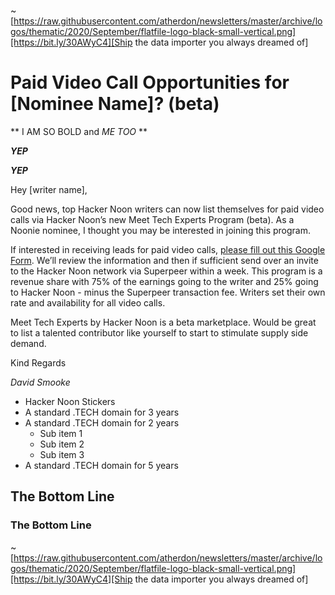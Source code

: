 ~[https://raw.githubusercontent.com/atherdon/newsletters/master/archive/logos/thematic/2020/September/flatfile-logo-black-small-vertical.png][https://bit.ly/30AWyC4][Ship the data importer you always dreamed of]

# Paid Video Call Opportunities for [Nominee Name]? (beta)


** I AM SO BOLD and _ME TOO_ **    

**_YEP_**
   
***YEP*** 

Hey [writer name],

Good news, top Hacker Noon writers can now list themselves for paid video calls via Hacker Noon’s new Meet Tech Experts Program (beta). As a Noonie nominee, I thought you may be interested in joining this program. 

If interested in receiving leads for paid video calls, [please fill out this Google Form](https://docs.google.com/forms/d/e/1FAIpQLSce_si23Kc8Ydmv27J9Z4f_BdwY5VWczKDGtZBGtUPCsbDW0Q/viewform). We’ll review the information and then if sufficient send over an invite to the Hacker Noon network via Superpeer within a week. This program is a revenue share with 75% of the earnings going to the writer and 25% going to Hacker Noon - minus the Superpeer transaction fee. Writers set their own rate and availability for all video calls. 

Meet Tech Experts by Hacker Noon is a beta marketplace. Would be great to list a talented contributor like yourself to start to stimulate supply side demand. 

Kind Regards

*David Smooke*

*   Hacker Noon Stickers
*   A standard .TECH domain for 3 years
*   A standard .TECH domain for 2 years
    *   Sub item 1
    *   Sub item 2
    *   Sub item 3
*   A standard .TECH domain for 5 years


## The Bottom Line


### The Bottom Line

~[https://raw.githubusercontent.com/atherdon/newsletters/master/archive/logos/thematic/2020/September/flatfile-logo-black-small-vertical.png][https://bit.ly/30AWyC4][Ship the data importer you always dreamed of]